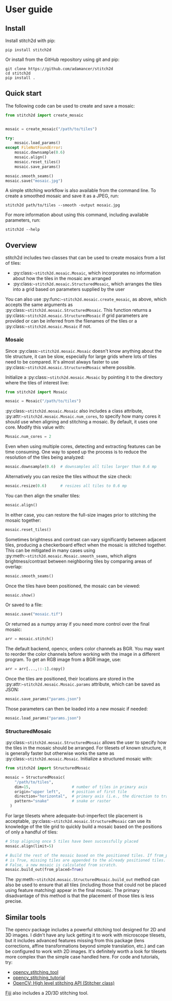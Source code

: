 User guide
==========

Install
-------

Install stitch2d with pip:

    pip install stitch2d

Or install from the GitHub repository using git and pip:

    git clone https://github.com/adamancer/stitch2d
    cd stitch2d
    pip install .

Quick start
-----------

The following code can be used to create and save a mosaic:

``` python
from stitch2d import create_mosaic


mosaic = create_mosaic("/path/to/tiles")

try:
    mosaic.load_params()
except FileNotFoundError:
    mosaic.downsample(0.6)
    mosaic.align()
    mosaic.reset_tiles()
    mosaic.save_params()

mosaic.smooth_seams()
mosaic.save("mosaic.jpg")
```

A simple stitching workflow is also available from the command line. To
create a smoothed mosaic and save it as a JPEG, run:

    stitch2d path/to/tiles --smooth -output mosaic.jpg

For more information about using this command, including available
parameters, run:

    stitch2d --help

Overview
--------

stitch2d includes two classes that can be used to create mosaics from a
list of tiles:

-   :py:class:`~stitch2d.mosaic.Mosaic`, which incorporates no
    information about how the tiles in the mosaic are arranged
-   :py:class:`~stitch2d.mosaic.StructuredMosaic`, which arranges the
    tiles into a grid based on parameters supplied by the user

You can also use :py:func:`~stitch2d.mosaic.create_mosaic`, as above,
which accepts the same arguments as
:py:class:`~stitch2d.mosaic.StructuredMosaic`. This function returns a
:py:class:`~stitch2d.mosaic.StructuredMosaic` if grid parameters are
provided or can be inferred from the filenames of the tiles or a
:py:class:`~stitch2d.mosaic.Mosaic` if not.

### Mosaic

Since :py:class:`~stitch2d.mosaic.Mosaic` doesn't know anything about
the tile structure, it can be slow, especially for large grids where
lots of tiles need to be compared. It's almost always faster to use
:py:class:`~stitch2d.mosaic.StructuredMosaic` where possible.

Initialize a :py:class:`~stitch2d.mosaic.Mosaic` by pointing it to the
directory where the tiles of interest live:

``` python
from stitch2d import Mosaic

mosaic = Mosaic("/path/to/tiles")
```

:py:class:`~stitch2d.mosaic.Mosaic` also includes a class attribute,
:py:attr:`~stitch2d.mosaic.Mosaic.num_cores`, to specify how many cores
it should use when aligning and stitching a mosaic. By default, it uses
one core. Modify this value with:

``` python
Mosaic.num_cores = 2
```

Even when using multiple cores, detecting and extracting features can be
time consuming. One way to speed up the process is to reduce the
resolution of the tiles being analyzed:

``` python
mosaic.downsample(0.6)  # downsamples all tiles larger than 0.6 mp
```

Alternatively you can resize the tiles without the size check:

``` python
mosaic.resize(0.6)      # resizes all tiles to 0.6 mp
```

You can then align the smaller tiles:

``` python
mosaic.align()
```

In either case, you can restore the full-size images prior to stitching
the mosaic together:

``` python
mosaic.reset_tiles()
```

Sometimes brightness and contrast can vary significantly between
adjacent tiles, producing a checkerboard effect when the mosaic is
stitched together. This can be mitigated in many cases using
:py:meth:`~stitch2d.mosaic.Mosaic.smooth_seams`, which aligns
brightness/contrast between neighboring tiles by comparing areas of
overlap:

``` python
mosaic.smooth_seams()
```

Once the tiles have been positioned, the mosaic can be viewed:

``` python
mosaic.show()
```

Or saved to a file:

``` python
mosaic.save("mosaic.tif")
```

Or returned as a numpy array if you need more control over the final
mosaic:

``` python
arr = mosaic.stitch()
```

The default backend, opencv, orders color channels as BGR. You may want
to reorder the color channels before working with the image in a
different program. To get an RGB image from a BGR image, use:

``` python
arr = arr[...,::-1].copy()
```

Once the tiles are positioned, their locations are stored in the
:py:attr:`~stitch2d.mosaic.Mosaic.params` attribute, which can be saved
as JSON:

``` python
mosaic.save_params("params.json")
```

Those parameters can then be loaded into a new mosaic if needed:

``` python
mosaic.load_params("params.json")
```

### StructuredMosaic

:py:class:`~stitch2d.mosaic.StructuredMosaic` allows the user to specify
how the tiles in the mosaic should be arranged. For tilesets of known
structure, it is generally faster but otherwise works the same as
:py:class:`~stitch2d.mosaic.Mosaic`. Initialize a structured mosaic
with:

``` python
from stitch2d import StructuredMosaic

mosaic = StructuredMosaic(
    "/path/to/tiles",
    dim=15,                  # number of tiles in primary axis
    origin="upper left",     # position of first tile
    direction="horizontal",  # primary axis (i.e., the direction to traverse first)
    pattern="snake"          # snake or raster
  )
```

For large tilesets where adequate-but-imperfect tile placement is
acceptable, :py:class:`~stitch2d.mosaic.StructuredMosaic` can use its
knowledge of the tile grid to quickly build a mosaic based on the
positions of only a handful of tiles:

``` python
# Stop aligning once 5 tiles have been successfully placed
mosaic.align(limit=5)

# Build the rest of the mosaic based on the positioned tiles. If from_placed
# is True, missing tiles are appended to the already positioned tiles. If
# False, a new mosaic is calculated from scratch.
mosaic.build_out(from_placed=True)
```

The :py:meth:`~stitch2d.mosaic.StructuredMosaic.build_out` method can
also be used to ensure that all tiles (including those that could not be
placed using feature matching) appear in the final mosaic. The primary
disadvantage of this method is that the placement of those tiles is less
precise.

Similar tools
-------------

The opencv package includes a powerful stitching tool designed for 2D
and 3D images. I didn't have any luck getting it to work with microscope
tilesets, but it includes advanced features missing from this package
(lens corrections, affine transformations beyond simple translation,
etc.) and can be configured to work with 2D images. It's definitely
worth a look for tilesets more complex than the simple case handled
here. For code and tutorials, try:

-   [opencv_stitching_tool](https://github.com/opencv/opencv/tree/4.x/apps/opencv_stitching_tool)
-   [opencv_stitching_tutorial](https://github.com/lukasalexanderweber/opencv_stitching_tutorial)
-   [OpenCV: High level stitching API (Stitcher
    class)](https://docs.opencv.org/4.x/d8/d19/tutorial_stitcher.html)

[Fiji](https://imagej.net/software/fiji/) also includes a 2D/3D
stitching tool.
